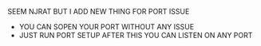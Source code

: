 SEEM NJRAT BUT I ADD NEW THING FOR PORT ISSUE 
- YOU CAN SOPEN YOUR PORT WITHOUT ANY ISSUE 
- JUST RUN PORT SETUP AFTER THIS YOU CAN LISTEN ON ANY PORT


